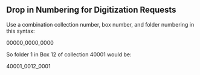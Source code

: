 ## Drop in Numbering for Digitization Requests

Use a combination collection number, box number, and folder numbering in this syntax: 

00000_0000_0000 

So folder 1 in Box 12 of collection 40001 would be:

40001_0012_0001 
